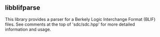 libblifparse
----------------------------------

This library provides a parser for a Berkely Logic Interchange Format (BLIF) files.
See comments at the top of 'sdc/sdc.hpp' for more detailed information and usage.

